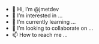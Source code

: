 - 👋 Hi, I’m @jmetdev
- 👀 I’m interested in ...
- 🌱 I’m currently learning ...
- 💞️ I’m looking to collaborate on ...
- 📫 How to reach me ...

<!---
jmetdev/jmetdev is a ✨ special ✨ repository because its `README.md` (this file) appears on your GitHub profile.
You can click the Preview link to take a look at your changes.
--->
